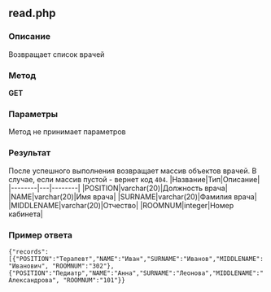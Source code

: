 ## read.php
### Описание
Возвращает список врачей

### Метод
**GET**

### Параметры
Метод не принимает параметров

### Результат 
После успешного выполнения возвращает массив объектов врачей. В случае, если массив пустой - вернет код `404`.
|Название|Тип|Описание|
|--------|---|--------|
|POSITION|varchar(20)|Должность врача|
|NAME|varchar(20)|Имя врача|
|SURNAME|varchar(20)|Фамилия врача|
|MIDDLENAME|varchar(20)|Отчество|
|ROOMNUM|integer|Номер кабинета|


### Пример ответа
`{"records":[{"POSITION":"Терапевт","NAME":"Иван","SURNAME":"Иванов","MIDDLENAME":"Иванович", "ROOMNUM":"302"},{"POSITION":"Педиатр","NAME":"Анна","SURNAME":"Леонова","MIDDLENAME":"Александрова", "ROOMNUM":"101"}}`

